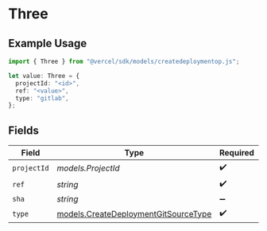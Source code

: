 # Three

## Example Usage

```typescript
import { Three } from "@vercel/sdk/models/createdeploymentop.js";

let value: Three = {
  projectId: "<id>",
  ref: "<value>",
  type: "gitlab",
};
```

## Fields

| Field                                                                              | Type                                                                               | Required                                                                           | Description                                                                        |
| ---------------------------------------------------------------------------------- | ---------------------------------------------------------------------------------- | ---------------------------------------------------------------------------------- | ---------------------------------------------------------------------------------- |
| `projectId`                                                                        | *models.ProjectId*                                                                 | :heavy_check_mark:                                                                 | N/A                                                                                |
| `ref`                                                                              | *string*                                                                           | :heavy_check_mark:                                                                 | N/A                                                                                |
| `sha`                                                                              | *string*                                                                           | :heavy_minus_sign:                                                                 | N/A                                                                                |
| `type`                                                                             | [models.CreateDeploymentGitSourceType](../models/createdeploymentgitsourcetype.md) | :heavy_check_mark:                                                                 | N/A                                                                                |